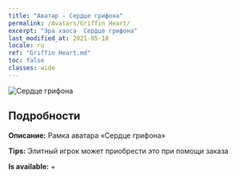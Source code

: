 ```yaml
---
title: "Аватар - Сердце грифона"
permalink: /Avatars/Griffin Heart/
excerpt: "Эра хаоса  Сердце грифона"
last_modified_at: 2021-05-18
locale: ru
ref: "Griffin Heart.md"
toc: false
classes: wide
---
```

 ![Сердце грифона](/images/a/avatarFrame_6.png)

## Подробности

 **Описание:** Рамка аватара «Сердце грифона» 

 **Tips:** Элитный игрок может приобрести это при помощи заказа 

 **Is available:**  + 

